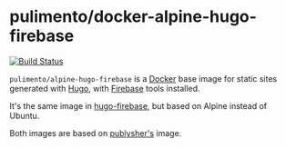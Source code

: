 pulimento/docker-alpine-hugo-firebase
==============

[![Build Status](https://img.shields.io/docker/cloud/build/pulimento/alpine-hugo-firebase?style=flat-square)](https://hub.docker.com/r/pulimento/alpine-hugo-firebase)

`pulimento/alpine-hugo-firebase` is a [Docker](https://www.docker.io) base image for static sites generated with [Hugo](http://gohugo.io), with [Firebase](https://firebase.google.com/docs/cli) tools installed.

It's the same image in [hugo-firebase](https://github.com/pulimento/docker-hugo-firebase), but based on Alpine instead of Ubuntu.

Both images are based on [publysher's](https://github.com/publysher/docker-hugo) image.
